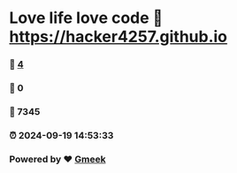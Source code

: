 # Love life love code :link: https://hacker4257.github.io 
### :page_facing_up: [4](https://hacker4257.github.io/tag.html) 
### :speech_balloon: 0 
### :hibiscus: 7345 
### :alarm_clock: 2024-09-19 14:53:33 
### Powered by :heart: [Gmeek](https://github.com/Meekdai/Gmeek)
